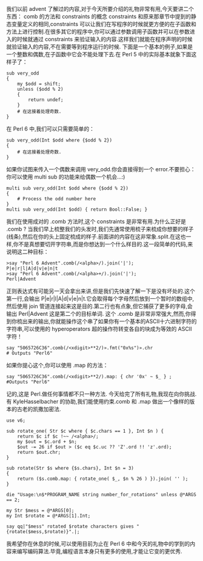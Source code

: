 我们以前 advent 了解过的内容,对于今天所要介绍的礼物非常有用,今天要讲二个东西： comb 的方法和 constraints 的概念
constraints 和原来那章节中提到的静态变量定义的相同,constraints 可以让我们在写程序的时候就更方便的在子函数和方法上进行控制.在很多其它的程序中,你可以通过参数调用子函数并可以在参数进入的时候就通过 constraints 来验证输入的内容.这样我们就能在程序声明的时候就验证输入的内容,不在需要等到程序运行的时候.
下面是一个基本的例子,如果是一个整数和偶数,在子函数中它会不能处理下去.在 Perl 5 中的实际基本就象下面这样子了：

```
sub very_odd
{
    my $odd = shift;
    unless ($odd % 2)
    {
        return undef;
    }
    # 在这接着处理奇数.
}
```

在 Perl 6 中,我们可以只需要简单的：

```
sub very_odd(Int $odd where {$odd % 2})
{
    # 在这接着处理奇数.
}
```

如果你试图来传入一个偶数来调用 very_odd.你会直接得到一个 error.不要担心：你可以使用 multi sub 的功能来给偶数一个机会…:)

```
multi sub very_odd(Int $odd where {$odd % 2})
{
    # Process the odd number here
}
multi sub very_odd(Int $odd) { return Bool::False; }
```

我们在使用成对的 .comb 方法时,这个 constraints 是非常有用.为什么正好是 .comb ?
当我们早上梳整我们的头发时,我们先通常使用梳子来梳成你想要的样子(线条),然后在你的头上固定梳成的样子.前面讲的内容在这非常象.split.在这也一样,你不是真想要切开字符串,而是你想达到一个什么样目的.这一段简单的代码,来说明这二种目标：

```
>say "Perl 6 Advent".comb(/<alpha>/).join('|');
P|e|r|l|A|d|v|e|n|t
>say "Perl 6 Advent".comb(/<alpha>+/).join('|');
Perl|Advent
```

正则表达式有可能另一天会拿出来讲,但是我们先快速了解一下是没有坏处的.这个第一行,会输出 P|e|r|l|A|d|v|e|n|t.它会取得每个字母然后放到一个暂时的数组中,然后使用 join 管道连接起来这是目的.第二行也有点象,但它捕获了更多的字母,会输出 Perl|Advent 这是第二个的目标单词.
这个 .comb 是非常非常强大,然而,你得到你梳出来的输出,你就能操作这个串了如果你有一个基本的ASCII十六进制字符的字符串,可以使用的 hyperoperators 超的操作符转变各自的块成为等效的 ASCII 字符！

```
say "5065726C36".comb(/<xdigit>**2/)».fmt("0x%s")».chr
# Outputs "Perl6"
```

如果你提心这个,你可以使用 .map 的方法：

```
say "5065726C36".comb(/<xdigit>**2/).map: { chr '0x' ~ $_ } ;
#Outputs "Perl6"
```

记的,这是 Perl.做任何事情都不只一种方法.
今天给完了所有礼物,我现在向你挑战.有 KyleHasselbacher 的协助,我们能使用约束.comb 和 .map 做出一个像样的版本的古老的凯撒加密法.

```
use v6;
 
sub rotate_one( Str $c where { $c.chars == 1 }, Int $n ) {
    return $c if $c !~~ /<alpha>/;
    my $out = $c.ord + $n;
    $out -= 26 if $out > ($c eq $c.uc ?? 'Z'.ord !! 'z'.ord);
    return $out.chr;
}
 
sub rotate(Str $s where {$s.chars}, Int $n = 3)
{
    return ($s.comb.map: { rotate_one( $_, $n % 26 ) }).join( '' );
}
 
die "Usage:\n$*PROGRAM_NAME string number_for_rotations" unless @*ARGS == 2;
 
my Str $mess = @*ARGS[0];
my Int $rotate = @*ARGS[1].Int;
 
say qq|"$mess" rotated $rotate characters gives "{rotate($mess,$rotate)}".|;
``` 

我希望你在休息的时候,可以使用目前为止在 Perl 6 中和今天的礼物中的学到的内容来编写编码算法.毕竟,编程语言本身只有更多的使用,才能让它变的更优秀.

